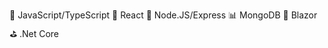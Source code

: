 🖖 JavaScript/TypeScript
🔮 React
🔋 Node.JS/Express
📊 MongoDB
🏹 Blazor
⛳️ .Net Core

<!---
ForumMannen/ForumMannen is a ✨ special ✨ repository because its `README.md` (this file) appears on your GitHub profile.
You can click the Preview link to take a look at your changes.
--->
